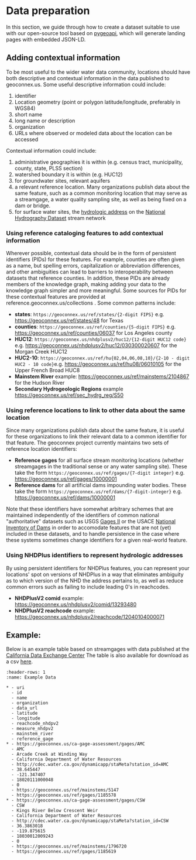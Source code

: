 # Data preparation

In this section, we guide through how to create a dataset suitable to use with our open-source tool based on [pygeoapi](https://pygeoapi.io), which will generate landing pages with embedded JSON-LD.

## Adding contextual information
To be most useful to the wider water data community, locations should have both descriptive and contextual information in the data published to geoconnex.us. Some useful descriptive information could include:

1. identifier
2. Location geometry (point or polygon latitude/longitude, preferably in WGS84)
3. short name
4. long name or description 
5. organization
6. URLs where observed or modeled data about the location can be accessed


Contextual information could include:

1. administrative geographies it is within (e.g. census tract, municipality, county, state, PLSS section)
2. watershed boundary it is within (e.g. HUC12)
3. for groundwater sites, relevant aquifers
4. a relevant reference location. Many organizations publish data about the same feature, such as a common monitoring location that may serve as a streamgage, a water quality sampling site, as well as being fixed on a dam or bridge. 
5. for surface water sites, the [hydrologic address](https://github.com/internetofwater/docs.geoconnex.us/raw/main/book/hydroaddress.pdf) on the [National Hydrography Dataset](https://www.usgs.gov/national-hydrography/national-hydrography-dataset) stream network



### Using reference cataloging features to add contextual information
Wherever possible, contextual data should be in the form of persistent identifiers (PIDs) for these features. For example, counties are often given as a name, but spelling errors, capitalization or abbreviation differences, and other ambiguities can lead to barriers to interoperability between datasets that reference counties. In addition, these PIDs are already members of the knowledge graph, making adding your data to the knowledge graph simpler and more meaningful. Some sources for PIDs for these contextual features are provided at reference.geoconnex.us/collections . Some common patterns include:

* **states**: `https://geoconnex.us/ref/states/{2-digit FIPS}` e.g. https://geoconnex.us/ref/states/48 for Texas
* **counties**: `https://geoconnex.us/ref/counties/{5-digit FIPS}` e.g. https://geoconnex.us/ref/counties/06037 for Los Angeles county
* **HUC12**: `https://geoconnex.us/nhdplusv2/huc12/{12-digit HUC12 code}` e.g. https://geoconnex.us/nhdplusv2/huc12/030300020607 for the Morgan Creek HUC12
* **HUC2-10**: `https://geoconnex.us/ref/hu{02,04,06,08,10}/{2-10 - digit HUC2 - 10 code}`e.g. https://geoconnex.us/ref/hu08/06010105 for the Upper French Broad HUC8
* **Mainstem River** example: https://geoconnex.us/ref/mainstems/2104867 for the Hudson River
* **Secondary Hydrogeologic Regions** example https://geoconnex.us/ref/sec_hydrg_reg/S50

### Using reference locations to link to other data about the same location
Since many organizations publish data about the same feature, it is useful for these organizations to link their relevant data to a common identifier for that feature. The geoconnex project currently maintains two sets of reference location identifiers:

* **Reference gages** for all surface stream monitoring locations (whether streamgages in the traditional sense or any water sampling site). These take the form `https://geoconnex.us/ref/gages/{7-digit integer}` e.g. https://geoconnex.us/ref/gages/10000001
* **Reference dams** for all artificial dams impounding water bodies. These take the form `https://geoconnex.us/ref/dams/{7-digit-integer}` e.g. https://geoconnex.us/ref/dams/10000001

Note that these identifiers have somewhat arbitrary schemes that are maintained independently of the identifiers of common national "authoritative" datasets such as USGS [Gages II](https://water.usgs.gov/GIS/metadata/usgswrd/XML/gagesII_Sept2011.xml) or the USACE [National Inventory of Dams](https://nid.usace.army.mil/#/) in order to accomodate features that are not (yet) included in these datasets, and to handle persistence in the case where these systems sometimes change identifiers for a given real-world feature.

### Using NHDPlus identifiers to represent hydrologic addresses

By using persistent identifiers for NHDPlus features, you can represent your locations' spot on versions of NHDPlus in a way that eliminates ambiguity as to which version of the NHD the address pertains to, as well as reduce common errors such as failing to include leading 0's in reachcodes. 

* **NHDPlusV2 comid** example: https://geoconnex.us/nhdplusv2/comid/13293480
* **NHDPlusV2 reachcode** example: https://geoconnex.us/nhdplusv2/reachcode/12040104000071


## Example: 

Below is an example table based on streamgages with data published at the [California Data Exchange Center](https://cdec.water.ca.gov/riv_flows.html) The table is also available for download as a csv [here](https://github.com/internetofwater/docs.geoconnex.us/raw/main/book/quickstart/dataprep_example.csv).

```{list-table} Example monitoring location tabular data for geoconnex
:header-rows: 1
:name: Example Data

* - uri
  - id
  - name
  - organization
  - data_url
  - latitude
  - longitude
  - reachcode_nhdpv2
  - measure_nhdpv2
  - mainstem_river
  - reference_gage
* - https://geoconnex.us/ca-gage-assessment/gages/AMC
  - AMC
  - Arcade Creek at Winding Way
  - California Department of Water Resources
  - http://cdec.water.ca.gov/dynamicapp/staMeta?station_id=AMC
  - 38.645447
  - -121.347407
  - 18020111000048
  - 0
  - https://geoconnex.us/ref/mainstems/5147
  - https://geoconnex.us/ref/gages/1185578
* - https://geoconnex.us/ca-gage-assessment/gages/CSW
  - CSW
  - Kings River Below Crescent Weir
  - California Department of Water Resources
  - http://cdec.water.ca.gov/dynamicapp/staMeta?station_id=CSW
  - 36.3863018
  - -119.875615
  - 18030012009243
  - 0
  - https://geoconnex.us/ref/mainstems/1796720
  - https://geoconnex.us/ref/gages/1185619 
```